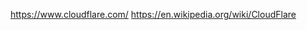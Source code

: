 
<!--
-->

https://www.cloudflare.com/
https://en.wikipedia.org/wiki/CloudFlare

<!-- vim: set autoindent expandtab sw=4 syntax=markdown: -->
